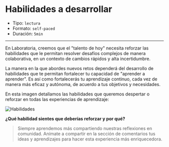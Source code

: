 # Habilidades a desarrollar

* Tipo: `lectura`
* Formato: `self-paced`
* Duración: `5min`

***

En Laboratoria, creemos que el "talento de hoy" necesita reforzar las habilidades que le permitan resolver desafíos complejos de manera colaborativa, en un contexto de cambios rápidos y alta incertidumbre.

La manera en la que abordes nuevos retos dependerá del desarrollo de habilidades que te permitan fortalecer tu capacidad de "aprender a aprender". Es así como fortalecerás tu aprendizaje continuo, cada vez de manera más eficaz y autónoma, de acuerdo a tus objetivos y necesidades.

En esta imagen detallamos las habilidades que queremos despertar o reforzar en todas las experiencias de aprendizaje:

![Habilidades](https://user-images.githubusercontent.com/42012372/84184035-4f23ae00-aa52-11ea-9996-e8457406aae0.png)

**¿Qué habilidad sientes que deberías reforzar y por qué?**

> Siempre aprendemos más compartiendo nuestras reflexiones en comunidad. Anímate a compartir en la sección de comentarios tus ideas y aprendizajes para hacer esta experiencia más enriquecedora. 
